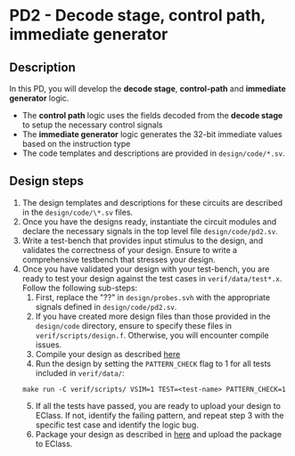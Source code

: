 # PD2 - Decode stage, control path, immediate generator 

## Description

In this PD, you will develop the **decode stage**, **control-path** and **immediate generator** logic.
- The **control path** logic uses the fields decoded from the **decode stage** to setup the necessary control signals
- The **immediate generator** logic generates the 32-bit immediate values based on the instruction type
- The code templates and descriptions are provided in `design/code/*.sv`.

## Design steps

1. The design templates and descriptions for these circuits are described in the `design/code/\*.sv` files. 
2. Once you have the designs ready, instantiate the circuit modules and declare the necessary signals in the top level file `design/code/pd2.sv`.
3. Write a test-bench that provides input stimulus to the design, and validates the correctness of your design. Ensure to write a comprehensive testbench that stresses your design.
4. Once you have validated your design with your test-bench, you are ready to test your design against the test cases in `verif/data/test*.x`. Follow the following sub-steps:
    1. First, replace the "??" in `design/probes.svh` with the appropriate signals defined in `design/code/pd2.sv`.
    2. If you have created more design files than those provided in the `design/code` directory, ensure to specify these files in `verif/scripts/design.f`. Otherwise, you will encounter compile issues.
    3. Compile your design as described [here](../../../README.md)
    4. Run the design by setting the `PATTERN_CHECK` flag to 1 for all tests included in `verif/data/`: 
    ```
    make run -C verif/scripts/ VSIM=1 TEST=<test-name> PATTERN_CHECK=1
    ```
    5. If all the tests have passed, you are ready to upload your design to EClass. If not, identify the failing pattern, and repeat step 3 with the specific test case and identify the logic bug.
    6. Package your design as described in [here](../../../README.md) and upload the package to EClass.
